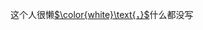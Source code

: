 这个人很懒[$\color{white}\text{，}$](https://www.luogu.com.cn/paste/qui6pzfz)什么都没写


<!---
Github-liyifan202201/Github-liyifan202201 is a ✨ special ✨ repository because its `README.md` (this file) appears on your GitHub profile.
You can click the Preview link to take a look at your changes.
--->
